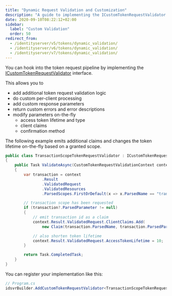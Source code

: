 ```yaml
---
title: "Dynamic Request Validation and Customization"
description: "A guide to implementing the ICustomTokenRequestValidator interface to extend the token request pipeline with additional validation logic, custom processing, response parameter additions, and on-the-fly parameter modifications."
date: 2020-09-10T08:22:12+02:00
sidebar:
  label: "Custom Validation"
  order: 50
redirect_from:
  - /identityserver/v5/tokens/dynamic_validation/
  - /identityserver/v6/tokens/dynamic_validation/
  - /identityserver/v7/tokens/dynamic_validation/
---
```


You can hook into the token request pipeline by implementing the [ICustomTokenRequestValidator](/identityserver/reference/validators/custom-token-request-validator/) interface.

This allows you to

* add additional token request validation logic
* do custom per-client processing
* add custom response parameters
* return custom errors and error descriptions
* modify parameters on-the-fly
    * access token lifetime and type
    * client claims
    * confirmation method

The following example emits additional claims and changes the token lifetime on-the-fly based on a granted scope.

```cs
public class TransactionScopeTokenRequestValidator : ICustomTokenRequestValidator
{
    public Task ValidateAsync(CustomTokenRequestValidationContext context)
    {
        var transaction = context
                .Result
                .ValidatedRequest
                .ValidatedResources
                .ParsedScopes.FirstOrDefault(x => x.ParsedName == "transaction");

        // transaction scope has been requested
        if (transaction?.ParsedParameter != null)
        {
            // emit transaction id as a claim
            context.Result.ValidatedRequest.ClientClaims.Add(
                new Claim(transaction.ParsedName, transaction.ParsedParameter));

            // also shorten token lifetime
            context.Result.ValidatedRequest.AccessTokenLifetime = 10;
        }

        return Task.CompletedTask;
    }
}
```

You can register your implementation like this:

```cs
// Program.cs
idsvrBuilder.AddCustomTokenRequestValidator<TransactionScopeTokenRequestValidator>();
```
